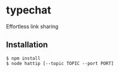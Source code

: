 # typechat
Effortless link sharing

## Installation
```
$ npm install
$ node hattip [--topic TOPIC --port PORT]
```

